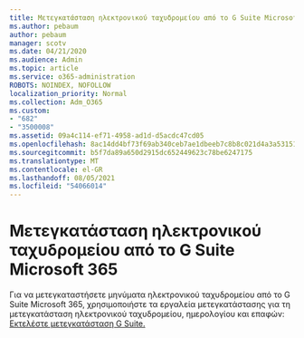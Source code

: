 ```yaml
---
title: Μετεγκατάσταση ηλεκτρονικού ταχυδρομείου από το G Suite Microsoft 365
ms.author: pebaum
author: pebaum
manager: scotv
ms.date: 04/21/2020
ms.audience: Admin
ms.topic: article
ms.service: o365-administration
ROBOTS: NOINDEX, NOFOLLOW
localization_priority: Normal
ms.collection: Adm_O365
ms.custom:
- "682"
- "3500008"
ms.assetid: 09a4c114-ef71-4958-ad1d-d5acdc47cd05
ms.openlocfilehash: 8ac14dd4bf73f69ab340ceb7ae1dbeeb7c8b8c021d4a3a53151ab8c62eb268f8
ms.sourcegitcommit: b5f7da89a650d2915dc652449623c78be6247175
ms.translationtype: MT
ms.contentlocale: el-GR
ms.lasthandoff: 08/05/2021
ms.locfileid: "54066014"
---
```

# <a name="migrate-email-from-g-suite-to-microsoft-365"></a>Μετεγκατάσταση ηλεκτρονικού ταχυδρομείου από το G Suite Microsoft 365

Για να μετεγκαταστήσετε μηνύματα ηλεκτρονικού ταχυδρομείου από το G Suite Microsoft 365, χρησιμοποιήστε τα εργαλεία μετεγκατάστασης για τη μετεγκατάσταση ηλεκτρονικού ταχυδρομείου, ημερολογίου και επαφών: [Εκτελέστε μετεγκατάσταση G Suite.](https://docs.microsoft.com/Exchange/mailbox-migration/perform-g-suite-migration)
  